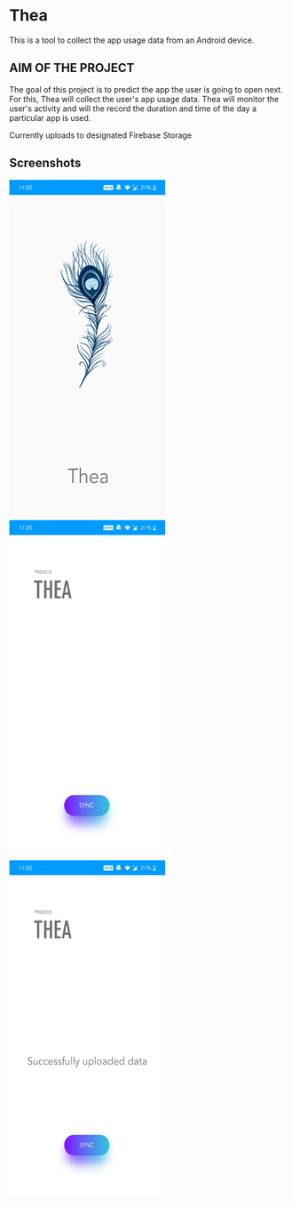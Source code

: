 # Thea
This is a tool to collect the app usage data from an Android device.

## AIM OF THE PROJECT 
The goal of this project is to predict the app the user is going to open next. For this, Thea will collect the user's app usage data. Thea will monitor the user's activity and will the record the duration and time of the day a particular app is used. 

Currently uploads to designated Firebase Storage
## Screenshots
<img src="https://github.com/eken25/Thea/blob/master/Resources/1.jpg" width="281.25" height="609" />  <img
src="https://github.com/eken25/Thea/blob/master/Resources/2.jpg" width="281.25" height="609" />  <img
src="https://github.com/eken25/Thea/blob/master/Resources/3.jpg" width="281.25" height="609" />
